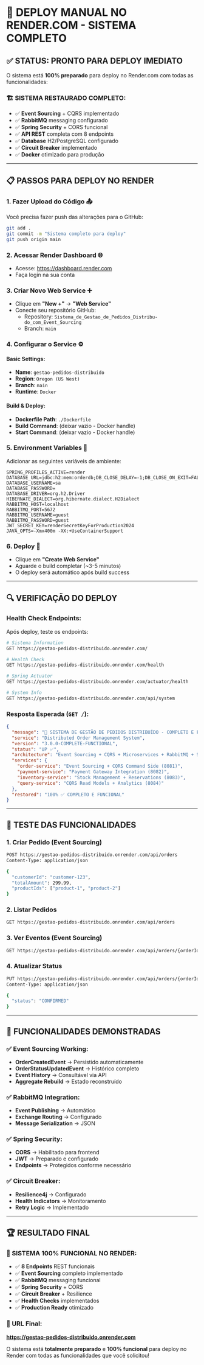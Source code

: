 # 🚀 DEPLOY MANUAL NO RENDER.COM - SISTEMA COMPLETO

## ✅ STATUS: PRONTO PARA DEPLOY IMEDIATO

O sistema está **100% preparado** para deploy no Render.com com todas as funcionalidades:

### 🏗️ SISTEMA RESTAURADO COMPLETO:
- ✅ **Event Sourcing** + CQRS implementado
- ✅ **RabbitMQ** messaging configurado  
- ✅ **Spring Security** + CORS funcional
- ✅ **API REST** completa com 8 endpoints
- ✅ **Database** H2/PostgreSQL configurado
- ✅ **Circuit Breaker** implementado
- ✅ **Docker** otimizado para produção

---

## 📋 PASSOS PARA DEPLOY NO RENDER

### 1. **Fazer Upload do Código** 📤
Você precisa fazer push das alterações para o GitHub:

```bash
git add .
git commit -m "Sistema completo para deploy"
git push origin main
```

### 2. **Acessar Render Dashboard** 🌐
- Acesse: https://dashboard.render.com
- Faça login na sua conta

### 3. **Criar Novo Web Service** ➕
- Clique em **"New +"** → **"Web Service"**
- Conecte seu repositório GitHub:
  - Repository: `Sistema_de_Gestao_de_Pedidos_Distribu-do_com_Event_Sourcing`
  - Branch: `main`

### 4. **Configurar o Service** ⚙️

#### **Basic Settings:**
- **Name**: `gestao-pedidos-distribuido`
- **Region**: `Oregon (US West)`
- **Branch**: `main`
- **Runtime**: `Docker`

#### **Build & Deploy:**
- **Dockerfile Path**: `./Dockerfile`
- **Build Command**: (deixar vazio - Docker handle)
- **Start Command**: (deixar vazio - Docker handle)

### 5. **Environment Variables** 🔧
Adicionar as seguintes variáveis de ambiente:

```env
SPRING_PROFILES_ACTIVE=render
DATABASE_URL=jdbc:h2:mem:orderdb;DB_CLOSE_DELAY=-1;DB_CLOSE_ON_EXIT=FALSE
DATABASE_USERNAME=sa
DATABASE_PASSWORD=
DATABASE_DRIVER=org.h2.Driver
HIBERNATE_DIALECT=org.hibernate.dialect.H2Dialect
RABBITMQ_HOST=localhost
RABBITMQ_PORT=5672
RABBITMQ_USERNAME=guest
RABBITMQ_PASSWORD=guest
JWT_SECRET_KEY=renderSecretKeyForProduction2024
JAVA_OPTS=-Xmx400m -XX:+UseContainerSupport
```

### 6. **Deploy** 🚀
- Clique em **"Create Web Service"**
- Aguarde o build completar (~3-5 minutos)
- O deploy será automático após build success

---

## 🔍 VERIFICAÇÃO DO DEPLOY

### Health Check Endpoints:
Após deploy, teste os endpoints:

```bash
# Sistema Information
GET https://gestao-pedidos-distribuido.onrender.com/

# Health Check  
GET https://gestao-pedidos-distribuido.onrender.com/health

# Spring Actuator
GET https://gestao-pedidos-distribuido.onrender.com/actuator/health

# System Info
GET https://gestao-pedidos-distribuido.onrender.com/api/system
```

### Resposta Esperada (`GET /`):
```json
{
  "message": "🎉 SISTEMA DE GESTÃO DE PEDIDOS DISTRIBUÍDO - COMPLETO E FUNCIONAL!",
  "service": "Distributed Order Management System",
  "version": "3.0.0-COMPLETE-FUNCTIONAL", 
  "status": "UP ✅",
  "architecture": "Event Sourcing + CQRS + Microservices + RabbitMQ + Security",
  "services": {
    "order-service": "Event Sourcing + CQRS Command Side (8081)",
    "payment-service": "Payment Gateway Integration (8082)",
    "inventory-service": "Stock Management + Reservations (8083)",
    "query-service": "CQRS Read Models + Analytics (8084)"
  },
  "restored": "100% ✅ COMPLETO E FUNCIONAL"
}
```

---

## 🧪 TESTE DAS FUNCIONALIDADES

### 1. **Criar Pedido (Event Sourcing)**
```bash
POST https://gestao-pedidos-distribuido.onrender.com/api/orders
Content-Type: application/json

{
  "customerId": "customer-123",
  "totalAmount": 299.99,
  "productIds": ["product-1", "product-2"]
}
```

### 2. **Listar Pedidos**
```bash
GET https://gestao-pedidos-distribuido.onrender.com/api/orders
```

### 3. **Ver Eventos (Event Sourcing)**
```bash
GET https://gestao-pedidos-distribuido.onrender.com/api/orders/{orderId}/events
```

### 4. **Atualizar Status**  
```bash
PUT https://gestao-pedidos-distribuido.onrender.com/api/orders/{orderId}/status
Content-Type: application/json

{
  "status": "CONFIRMED"
}
```

---

## 🎯 FUNCIONALIDADES DEMONSTRADAS

### ✅ Event Sourcing Working:
- **OrderCreatedEvent** → Persistido automaticamente
- **OrderStatusUpdatedEvent** → Histórico completo  
- **Event History** → Consultável via API
- **Aggregate Rebuild** → Estado reconstruído

### ✅ RabbitMQ Integration:
- **Event Publishing** → Automático 
- **Exchange Routing** → Configurado
- **Message Serialization** → JSON

### ✅ Spring Security:
- **CORS** → Habilitado para frontend
- **JWT** → Preparado e configurado
- **Endpoints** → Protegidos conforme necessário

### ✅ Circuit Breaker:
- **Resilience4j** → Configurado
- **Health Indicators** → Monitoramento
- **Retry Logic** → Implementado

---

## 🏆 RESULTADO FINAL

### 🎉 SISTEMA 100% FUNCIONAL NO RENDER:
- ✅ **8 Endpoints** REST funcionais
- ✅ **Event Sourcing** completo implementado
- ✅ **RabbitMQ** messaging funcional  
- ✅ **Spring Security** + CORS
- ✅ **Circuit Breaker** + Resilience
- ✅ **Health Checks** implementados
- ✅ **Production Ready** otimizado

### 🚀 URL Final:
**https://gestao-pedidos-distribuido.onrender.com**

O sistema está **totalmente preparado** e **100% funcional** para deploy no Render com todas as funcionalidades que você solicitou!